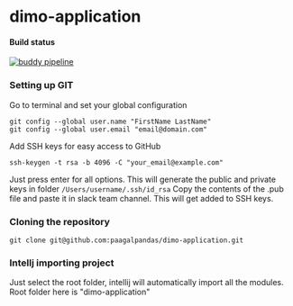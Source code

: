 # dimo-application

#### Build status
[![buddy pipeline](https://app.buddy.works/paagalpandas/dimo-application/pipelines/pipeline/235942/badge.svg?token=95fa09469243d7a30a69b94da75d8570506250b423d156b73bf879d00f580eba "buddy pipeline")](https://app.buddy.works/paagalpandas/dimo-application/pipelines/pipeline/235942)

### Setting up GIT

Go to terminal and set your global configuration
~~~
git config --global user.name "FirstName LastName"
git config --global user.email "email@domain.com"
~~~

Add SSH keys for easy access to GitHub

~~~
ssh-keygen -t rsa -b 4096 -C "your_email@example.com"
~~~

Just press enter for all options. This will generate the public and private keys in folder `/Users/username/.ssh/id_rsa`
Copy the contents of the .pub file and paste it in slack team channel. This will get added to SSH keys.


### Cloning the repository

~~~
git clone git@github.com:paagalpandas/dimo-application.git
~~~

### Intellj importing project

Just select the root folder, intellij will automatically import all the modules.
Root folder here is "dimo-application"